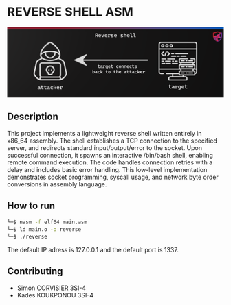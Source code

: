 # REVERSE SHELL ASM 
![Graphical Interface for Password Generator](./reverse-shell.png)

## Description
This project implements a lightweight reverse shell written entirely in x86_64 assembly.
The shell establishes a TCP connection to the specified server, and redirects standard input/output/error to the socket. Upon successful connection, it spawns an interactive /bin/bash shell, enabling remote command execution. The code handles connection retries with a delay and includes basic error handling.
This low-level implementation demonstrates socket programming, syscall usage, and network byte order conversions in assembly language.

## How to run
```bash
└─$ nasm -f elf64 main.asm                             
└─$ ld main.o -o reverse                                   
└─$ ./reverse
```
The default IP adress is 127.0.0.1 and the default port is 1337.

## Contributing

- Simon CORVISIER 3SI-4
- Kades KOUKPONOU 3SI-4

